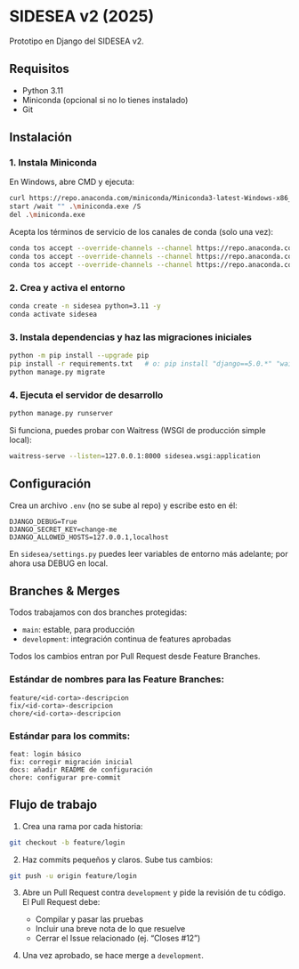# SIDESEA v2 (2025)

Prototipo en Django del SIDESEA v2. 

## Requisitos

- Python 3.11  
- Miniconda (opcional si no lo tienes instalado)  
- Git  

## Instalación

### 1. Instala Miniconda 

En Windows, abre CMD y ejecuta:

```bash
curl https://repo.anaconda.com/miniconda/Miniconda3-latest-Windows-x86_64.exe -o .\miniconda.exe
start /wait "" .\miniconda.exe /S
del .\miniconda.exe
```

Acepta los términos de servicio de los canales de conda (solo una vez):

```bash
conda tos accept --override-channels --channel https://repo.anaconda.com/pkgs/r
conda tos accept --override-channels --channel https://repo.anaconda.com/pkgs/msys2
conda tos accept --override-channels --channel https://repo.anaconda.com/pkgs/main
```

### 2. Crea y activa el entorno

```bash
conda create -n sidesea python=3.11 -y
conda activate sidesea
```

### 3. Instala dependencias y haz las migraciones iniciales

```bash
python -m pip install --upgrade pip
pip install -r requirements.txt   # o: pip install "django==5.0.*" "waitress==3.*"
python manage.py migrate
```

### 4. Ejecuta el servidor de desarrollo 

```bash
python manage.py runserver
```

Si funciona, puedes probar con Waitress (WSGI de producción simple local):

```bash
waitress-serve --listen=127.0.0.1:8000 sidesea.wsgi:application
```

## Configuración

Crea un archivo `.env` (no se sube al repo) y escribe esto en él:

```
DJANGO_DEBUG=True
DJANGO_SECRET_KEY=change-me
DJANGO_ALLOWED_HOSTS=127.0.0.1,localhost
```

En `sidesea/settings.py` puedes leer variables de entorno más adelante; por ahora usa DEBUG en local.

## Branches & Merges

Todos trabajamos con dos branches protegidas:

- `main`: estable, para producción  
- `development`: integración continua de features aprobadas  

Todos los cambios entran por Pull Request desde Feature Branches.

### Estándar de nombres para las Feature Branches:

```
feature/<id-corta>-descripcion
fix/<id-corta>-descripcion
chore/<id-corta>-descripcion
```

### Estándar para los commits: 

```
feat: login básico
fix: corregir migración inicial
docs: añadir README de configuración
chore: configurar pre-commit
```

## Flujo de trabajo

1. Crea una rama por cada historia:

```bash
git checkout -b feature/login
```

2. Haz commits pequeños y claros. Sube tus cambios:

```bash
git push -u origin feature/login
```

3. Abre un Pull Request contra `development` y pide la revisión de tu código. El Pull Request debe:
   - Compilar y pasar las pruebas  
   - Incluir una breve nota de lo que resuelve  
   - Cerrar el Issue relacionado (ej. “Closes #12”)  

4. Una vez aprobado, se hace merge a `development`.  
